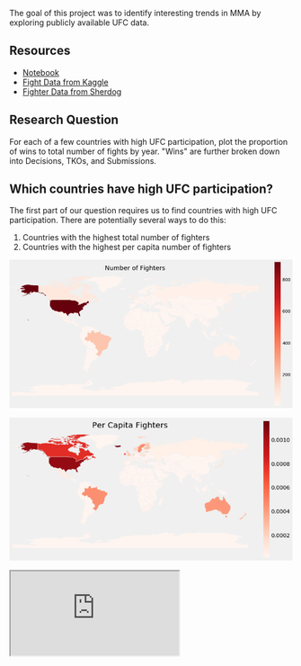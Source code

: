The goal of this project was to identify interesting trends in MMA by exploring publicly available UFC data.

## Resources
* [Notebook](https://github.com/ekoly/DS-Unit-1-Build/blob/master/ipynb/explore_data.ipynb)
* [Fight Data from Kaggle](https://www.kaggle.com/rajeevw/ufcdata)
* [Fighter Data from Sherdog](https://docs.google.com/spreadsheets/d/1z3QX0uWXv-XHX2Nfuj6zZHrfEeXI3A9CKWkrGaBzB8s/edit#gid=0)

## Research Question
For each of a few countries with high UFC participation, plot the proportion of wins to total number of fights by year. "Wins" are further broken down into Decisions, TKOs, and Submissions.

## Which countries have high UFC participation?

The first part of our question requires us to find countries with high UFC participation. There are potentially several ways to do this:

1. Countries with the highest total number of fighters
2. Countries with the highest per capita number of fighters

![fighters-by-country](https://github.com/ekoly/DS-Unit-1-Build/blob/master/img/num-fighters-choropleth.png?raw=true)

![per-capita](https://github.com/ekoly/DS-Unit-1-Build/blob/master/img/per-capita-fighters-choropleth.png?raw=true)


<iframe src="https://stromsy.nfshost.com/content/plotly_graph.html"></iframe>

